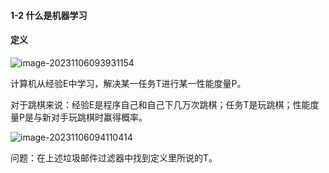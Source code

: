 #### 1-2 什么是机器学习

#### 定义

![image-20231106093931154](https://gitee.com/dayang1415/new_img_host/raw/master/img/202311060939337.png)

计算机从经验E中学习，解决某一任务T进行某一性能度量P。

对于跳棋来说：经验E是程序自己和自己下几万次跳棋；任务T是玩跳棋；性能度量P是与新对手玩跳棋时赢得概率。

![image-20231106094110414](https://gitee.com/dayang1415/new_img_host/raw/master/img/202311060941466.png)

问题：在上述垃圾邮件过滤器中找到定义里所说的T。